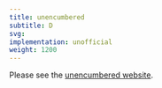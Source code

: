 ```yaml
---
title: unencumbered
subtitle: D
svg: 
implementation: unofficial
weight: 1200
---
```


Please see the [unencumbered website](https://github.com/atilaneves/unencumbered).

